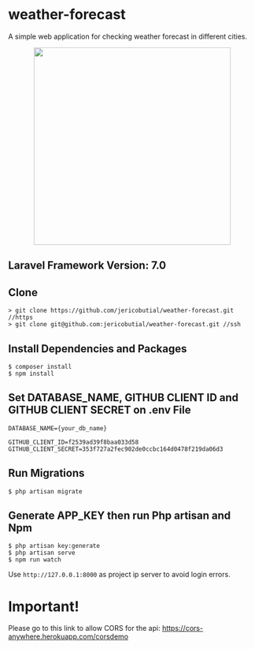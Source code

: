 

# weather-forecast
A simple web application for checking weather forecast in different cities.
<p align="center"><a href="https://laravel.com" target="_blank"><img src="https://raw.githubusercontent.com/laravel/art/master/logo-lockup/5%20SVG/2%20CMYK/1%20Full%20Color/laravel-logolockup-cmyk-red.svg" width="400"></a></p>

## Laravel Framework Version: 7.0

## Clone
```
> git clone https://github.com/jericobutial/weather-forecast.git //https
> git clone git@github.com:jericobutial/weather-forecast.git //ssh
````

## Install Dependencies and Packages
```
$ composer install
$ npm install
```

## Set DATABASE_NAME, GITHUB CLIENT ID and GITHUB CLIENT SECRET on .env File
```
DATABASE_NAME={your_db_name}

GITHUB_CLIENT_ID=f2539ad39f8baa033d58
GITHUB_CLIENT_SECRET=353f727a2fec902de0ccbc164d0478f219da06d3
```

## Run Migrations
```
$ php artisan migrate
```

## Generate APP_KEY then run Php artisan and Npm
```
$ php artisan key:generate
$ php artisan serve
$ npm run watch
```
Use `http://127.0.0.1:8000` as project ip server to avoid login errors.

# Important!
Please go to this link to allow CORS for the api: https://cors-anywhere.herokuapp.com/corsdemo
